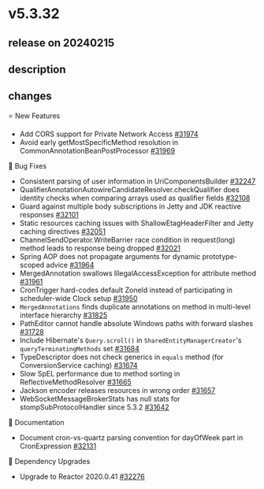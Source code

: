 # v5.3.32

## release on 20240215

## description

## changes

⭐ New Features

* Add CORS support for Private Network Access <a href="https://github.com/spring-projects/spring-framework/issues/31974" data-hovercard-type="issue" data-hovercard-url="/spring-projects/spring-framework/issues/31974/hovercard">#31974</a>
* Avoid early getMostSpecificMethod resolution in CommonAnnotationBeanPostProcessor <a href="https://github.com/spring-projects/spring-framework/issues/31969" data-hovercard-type="issue" data-hovercard-url="/spring-projects/spring-framework/issues/31969/hovercard">#31969</a>

🐞 Bug Fixes

* Consistent parsing of user information in UriComponentsBuilder <a href="https://github.com/spring-projects/spring-framework/issues/32247" data-hovercard-type="issue" data-hovercard-url="/spring-projects/spring-framework/issues/32247/hovercard">#32247</a>
* QualifierAnnotationAutowireCandidateResolver.checkQualifier does identity checks when comparing arrays used as qualifier fields <a href="https://github.com/spring-projects/spring-framework/issues/32108" data-hovercard-type="issue" data-hovercard-url="/spring-projects/spring-framework/issues/32108/hovercard">#32108</a>
* Guard against multiple body subscriptions in Jetty and JDK reactive responses <a href="https://github.com/spring-projects/spring-framework/issues/32101" data-hovercard-type="issue" data-hovercard-url="/spring-projects/spring-framework/issues/32101/hovercard">#32101</a>
* Static resources caching issues with ShallowEtagHeaderFilter and Jetty caching directives <a href="https://github.com/spring-projects/spring-framework/issues/32051" data-hovercard-type="issue" data-hovercard-url="/spring-projects/spring-framework/issues/32051/hovercard">#32051</a>
* ChannelSendOperator.WriteBarrier race condition in request(long) method leads to response being dropped <a href="https://github.com/spring-projects/spring-framework/issues/32021" data-hovercard-type="issue" data-hovercard-url="/spring-projects/spring-framework/issues/32021/hovercard">#32021</a>
* Spring AOP does not propagate arguments for dynamic prototype-scoped advice <a href="https://github.com/spring-projects/spring-framework/issues/31964" data-hovercard-type="issue" data-hovercard-url="/spring-projects/spring-framework/issues/31964/hovercard">#31964</a>
* MergedAnnotation swallows IllegalAccessException for attribute method <a href="https://github.com/spring-projects/spring-framework/issues/31961" data-hovercard-type="issue" data-hovercard-url="/spring-projects/spring-framework/issues/31961/hovercard">#31961</a>
* CronTrigger hard-codes default ZoneId instead of participating in scheduler-wide Clock setup <a href="https://github.com/spring-projects/spring-framework/issues/31950" data-hovercard-type="issue" data-hovercard-url="/spring-projects/spring-framework/issues/31950/hovercard">#31950</a>
* <code>MergedAnnotations</code> finds duplicate annotations on method in multi-level interface hierarchy <a href="https://github.com/spring-projects/spring-framework/issues/31825" data-hovercard-type="issue" data-hovercard-url="/spring-projects/spring-framework/issues/31825/hovercard">#31825</a>
* PathEditor cannot handle absolute Windows paths with forward slashes <a href="https://github.com/spring-projects/spring-framework/issues/31728" data-hovercard-type="issue" data-hovercard-url="/spring-projects/spring-framework/issues/31728/hovercard">#31728</a>
* Include Hibernate's <code>Query.scroll()</code> in <code>SharedEntityManagerCreator</code>'s <code>queryTerminatingMethods</code> set <a href="https://github.com/spring-projects/spring-framework/issues/31684" data-hovercard-type="issue" data-hovercard-url="/spring-projects/spring-framework/issues/31684/hovercard">#31684</a>
* TypeDescriptor does not check generics in <code>equals</code> method (for ConversionService caching) <a href="https://github.com/spring-projects/spring-framework/issues/31674" data-hovercard-type="issue" data-hovercard-url="/spring-projects/spring-framework/issues/31674/hovercard">#31674</a>
* Slow SpEL performance due to method sorting in ReflectiveMethodResolver <a href="https://github.com/spring-projects/spring-framework/issues/31665" data-hovercard-type="issue" data-hovercard-url="/spring-projects/spring-framework/issues/31665/hovercard">#31665</a>
* Jackson encoder releases resources in wrong order <a href="https://github.com/spring-projects/spring-framework/issues/31657" data-hovercard-type="issue" data-hovercard-url="/spring-projects/spring-framework/issues/31657/hovercard">#31657</a>
* WebSocketMessageBrokerStats has null stats for stompSubProtocolHandler since 5.3.2 <a href="https://github.com/spring-projects/spring-framework/issues/31642" data-hovercard-type="issue" data-hovercard-url="/spring-projects/spring-framework/issues/31642/hovercard">#31642</a>

📔 Documentation

* Document cron-vs-quartz parsing convention for dayOfWeek part in CronExpression <a href="https://github.com/spring-projects/spring-framework/issues/32131" data-hovercard-type="issue" data-hovercard-url="/spring-projects/spring-framework/issues/32131/hovercard">#32131</a>

🔨 Dependency Upgrades

* Upgrade to Reactor 2020.0.41 <a href="https://github.com/spring-projects/spring-framework/issues/32276" data-hovercard-type="issue" data-hovercard-url="/spring-projects/spring-framework/issues/32276/hovercard">#32276</a>

